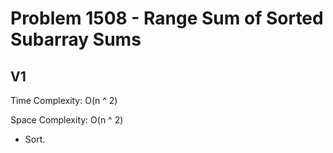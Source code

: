 # Problem 1508 - Range Sum of Sorted Subarray Sums

## V1

Time Complexity: O(n ^ 2)

Space Complexity: O(n ^ 2)

- Sort.
